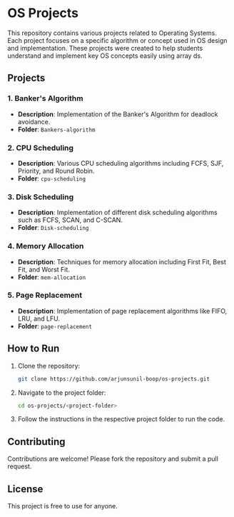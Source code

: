 # OS Projects

This repository contains various projects related to Operating Systems. Each project focuses on a specific algorithm or concept used in OS design and implementation. These projects were created to help students understand and implement key OS concepts easily using array ds.

## Projects

### 1. Banker's Algorithm
- **Description**: Implementation of the Banker's Algorithm for deadlock avoidance.
- **Folder**: `Bankers-algorithm`

### 2. CPU Scheduling
- **Description**: Various CPU scheduling algorithms including FCFS, SJF, Priority, and Round Robin.
- **Folder**: `cpu-scheduling`

### 3. Disk Scheduling
- **Description**: Implementation of different disk scheduling algorithms such as FCFS, SCAN, and C-SCAN.
- **Folder**: `Disk-scheduling`

### 4. Memory Allocation
- **Description**: Techniques for memory allocation including First Fit, Best Fit, and Worst Fit.
- **Folder**: `mem-allocation`

### 5. Page Replacement
- **Description**: Implementation of page replacement algorithms like FIFO, LRU, and LFU.
- **Folder**: `page-replacement`

## How to Run

1. Clone the repository:
    ```bash
    git clone https://github.com/arjunsunil-boop/os-projects.git
    ```
2. Navigate to the project folder:
    ```bash
    cd os-projects/<project-folder>
    ```
3. Follow the instructions in the respective project folder to run the code.

## Contributing

Contributions are welcome! Please fork the repository and submit a pull request.

## License

This project is free to use for anyone.

